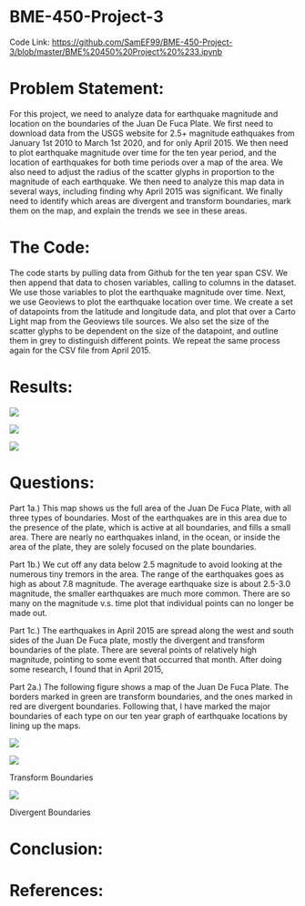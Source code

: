 # BME-450-Project-3

Code Link: https://github.com/SamEF99/BME-450-Project-3/blob/master/BME%20450%20Project%20%233.ipynb

# Problem Statement:

For this project, we need to analyze data for earthquake magnitude and location on the boundaries of the Juan De Fuca Plate. We first need to download data from the USGS website for 2.5+ magnitude eathquakes from January 1st 2010 to March 1st 2020, and for only April 2015. We then need to plot earthquake magnitude over time for the ten year period, and the location of earthquakes for both time periods over a map of the area. We also need to adjust the radius of the scatter glyphs in proportion to the magnitude of each earthquake. We then need to analyze this map data in several ways, including finding why April 2015 was significant. We finally need to identify which areas are divergent and transform boundaries, mark them on the map, and explain the trends we see in these areas. 

# The Code: 

The code starts by pulling data from Github for the ten year span CSV. We then append that data to chosen variables, calling to columns in the dataset. We use those variables to plot the earthquake magnitude over time. Next, we use Geoviews to plot the earthquake location over time. We create a set of datapoints from the latitude and longitude data, and plot that over a Carto Light map from the Geoviews tile sources. We also set the size of the scatter glyphs to be dependent on the size of the datapoint, and outline them in grey to distinguish different points. We repeat the same process again for the CSV file from April 2015.

# Results:

![](BME450_Project_3_Fig_1.PNG)

![](BME450_Project_3_Fig_2.PNG)

![](BME450_Project_3_Fig_3.PNG)

# Questions:

Part 1a.) This map shows us the full area of the Juan De Fuca Plate, with all three types of boundaries. Most of the earthquakes are in this area due to the presence of the plate, which is active at all boundaries, and fills a small area. There are nearly no earthquakes inland, in the ocean, or inside the area of the plate, they are solely focused on the plate boundaries.

Part 1b.) We cut off any data below 2.5 magnitude to avoid looking at the numerous tiny tremors in the area. The range of the earthquakes goes as high as about 7.8 magnitude. The average earthquake size is about 2.5-3.0 magnitude, the smaller earthquakes are much more common. There are so many on the magnitude v.s. time plot that individual points can no longer be made out.

Part 1c.) The earthquakes in April 2015 are spread along the west and south sides of the Juan De Fuca plate, mostly the divergent and transform boundaries of the plate. There are several points of relatively high magnitude, pointing to some event that occurred that month. After doing some research, I found that in April 2015,

Part 2a.) The following figure shows a map of the Juan De Fuca Plate. The borders marked in green are transform boundaries, and the ones marked in red are divergent boundaries. Following that, I have marked the major boundaries of each type on our ten year graph of earthquake locations by lining up the maps.

![](BME450_Project_3_Fig_6.PNG)

![](BME450_Project_3_Fig_4.PNG)

Transform Boundaries

![](BME450_Project_3_Fig_5.PNG)

Divergent Boundaries

# Conclusion:

# References:
